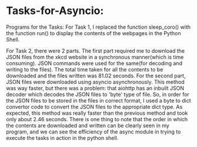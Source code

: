 # Tasks-for-Asyncio: 
Programs for the Tasks: 
For Task 1, I replaced the function sleep_coro() with the function run() to display the contents of the webpages in the Python Shell.

For Task 2, there were 2 parts. The first part required me to download the JSON files from the xkcd website in a synchronous manner(which is time consuming). JSON commands were used for the same(for decoding and writing to the files). The total time taken for all the contents to be downloaded and the files written was 81.02 seconds. 
For the second part, JSON files were downloaded using asyncio asynchronously.
This method was way faster, but there was a problem: that aiohttp has an inbuilt JSON decoder which decodes the JSON files to 'byte' type of file.
So, in order for the JSON files to be stored in the files in correct format, I used a byte to dict convertor code to convert the JSON files to the appropriate dict type.
As expected, this method was really faster than the previous method and took only about 2.46 seconds. 
There is one thing to note that the order in which the contents are downloaded and written can be clearly seen in my program, and we can see the efficiency of the async module in trying to execute the tasks in action in the python shell. 
